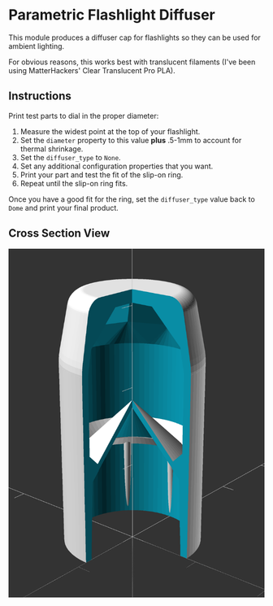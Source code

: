 # Parametric Flashlight Diffuser

This module produces a diffuser cap for flashlights so they can be used for ambient lighting.

For obvious reasons, this works best with translucent filaments (I've been using MatterHackers' Clear Translucent Pro PLA).

## Instructions

Print test parts to dial in the proper diameter:

1. Measure the widest point at the top of your flashlight.
2. Set the `diameter` property to this value **plus** .5-1mm to
   account for thermal shrinkage.
3. Set the `diffuser_type` to `None`.
4. Set any additional configuration properties that you want.
5. Print your part and test the fit of the slip-on ring.
6. Repeat until the slip-on ring fits.

Once you have a good fit for the ring, set the `diffuser_type` value back to `Dome` and print your final product.

## Cross Section View

![Cross Section](flashlight_diffuser_cross_section.png)
